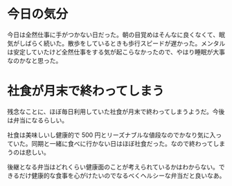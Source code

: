 # 今日の気分
今日は全然仕事に手がつかない日だった。朝の目覚めはそんなに良くなくて、眠気がしばらく続いた。散歩をしているときも歩行スピードが遅かった。メンタルは安定していたけど全然仕事をする気が起こらなかったので、やはり睡眠が大事なのかなと思った。

# 社食が月末で終わってしまう
残念なことに、ほぼ毎日利用していた社食が月末で終わってしまうようだ。今後は弁当になるらしい。

社食は美味しいし健康的で 500 円とリーズナブルな値段なのでかなり気に入っていた。同期と一緒に食べに行かない日はほぼ社食だった。なので終わってしまうのは悲しい。

後継となる弁当はどれくらい健康面のことが考えられているかはわからない。できるだけ健康的な食事を心がけたいのでなるべくヘルシーな弁当だと良いなあ。
